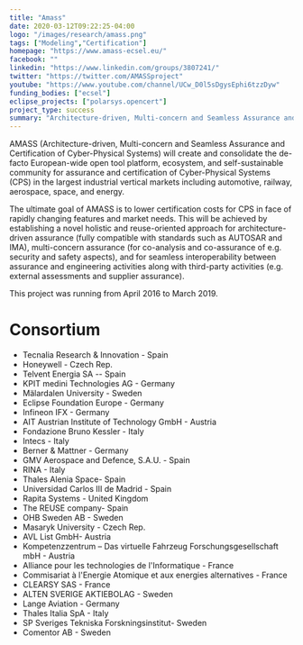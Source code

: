 ```yaml
---
title: "Amass"
date: 2020-03-12T09:22:25-04:00
logo: "/images/research/amass.png"
tags: ["Modeling","Certification"]
homepage: "https://www.amass-ecsel.eu/"
facebook: ""
linkedin: "https://www.linkedin.com/groups/3807241/"
twitter: "https://twitter.com/AMASSproject"
youtube: "https://www.youtube.com/channel/UCw_D0l5sDgysEphi6tzzDyw"
funding_bodies: ["ecsel"]
eclipse_projects: ["polarsys.opencert"]
project_type: success
summary: "Architecture-driven, Multi-concern and Seamless Assurance and Certification of Cyber-Physical Systems"
---
```

AMASS (Architecture-driven, Multi-concern and Seamless Assurance and Certification of Cyber-Physical Systems) will create and consolidate the de-facto European-wide open tool platform, ecosystem, and self-sustainable community for assurance and certification of Cyber-Physical Systems (CPS) in the largest industrial vertical markets including automotive, railway, aerospace, space, and energy.

The ultimate goal of AMASS is to lower certification costs for CPS in face of rapidly changing features and market needs. This will be achieved by establishing a novel holistic and reuse-oriented approach for architecture-driven assurance (fully compatible with standards such as AUTOSAR and IMA), multi-concern assurance (for co-analysis and co-assurance of e.g. security and safety aspects), and for seamless interoperability between assurance and engineering activities along with third-party activities (e.g. external assessments and supplier assurance).

This project was running from April 2016 to March 2019.

# Consortium
* Tecnalia Research & Innovation - Spain
* Honeywell - Czech Rep.
* Telvent Energia SA -- Spain
* KPIT medini Technologies AG - Germany
* Mälardalen University - Sweden
* Eclipse Foundation Europe - Germany
* Infineon IFX - Germany
* AIT Austrian Institute of Technology GmbH - Austria
* Fondazione Bruno Kessler - Italy
* Intecs - Italy
* Berner & Mattner - Germany
* GMV Aerospace and Defence, S.A.U. - Spain
* RINA - Italy
* Thales Alenia Space- Spain
* Universidad Carlos III de Madrid - Spain
* Rapita Systems - United Kingdom
* The REUSE company- Spain
* OHB Sweden AB - Sweden
* Masaryk University - Czech Rep.
* AVL List GmbH- Austria
* Kompetenzzentrum – Das virtuelle Fahrzeug Forschungsgesellschaft mbH - Austria
* Alliance pour les technologies de l'Informatique - France
* Commisariat à l'Energie Atomique et aux energies alternatives - France
* CLEARSY SAS - France
* ALTEN SVERIGE AKTIEBOLAG - Sweden
* Lange Aviation - Germany
* Thales Italia SpA - Italy
* SP Sveriges Tekniska Forskningsinstitut-  Sweden
* Comentor AB - Sweden
